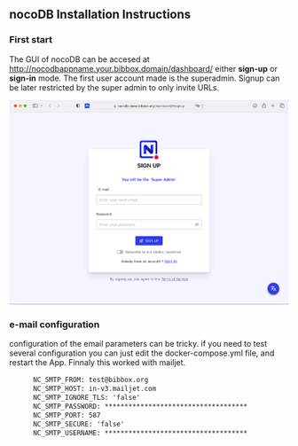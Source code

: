 ## nocoDB Installation Instructions 

### First start

The GUI of nocoDB can be accesed at http://nocodbappname.your.bibbox.domain/dashboard/ either **sign-up** or **sign-in** mode. The first user account made is the superadmin. Signup can be later restricted by the super admin to only invite URLs. 

![SCREEN1](assets/setup-screen.png)

### e-mail configuration

configuration of the email parameters can be tricky. if you need to test several configuration you can just edit the docker-compose.yml file, and restart the App. Finnaly this worked with mailjet. 

```
      NC_SMTP_FROM: test@bibbox.org
      NC_SMTP_HOST: in-v3.mailjet.com
      NC_SMTP_IGNORE_TLS: 'false'
      NC_SMTP_PASSWORD: ************************************
      NC_SMTP_PORT: 587
      NC_SMTP_SECURE: 'false'
      NC_SMTP_USERNAME: ************************************
```

